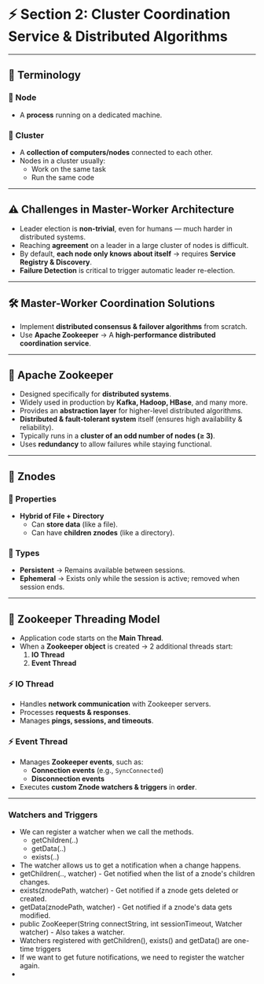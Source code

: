 # ⚡ Section 2: Cluster Coordination Service & Distributed Algorithms

---

## 📖 Terminology

### 🔹 Node
- A **process** running on a dedicated machine.

### 🔹 Cluster
- A **collection of computers/nodes** connected to each other.  
- Nodes in a cluster usually:  
  - Work on the same task  
  - Run the same code  

---

## ⚠️ Challenges in Master-Worker Architecture

- Leader election is **non-trivial**, even for humans — much harder in distributed systems.  
- Reaching **agreement** on a leader in a large cluster of nodes is difficult.  
- By default, **each node only knows about itself** → requires **Service Registry & Discovery**.  
- **Failure Detection** is critical to trigger automatic leader re-election.  

---

## 🛠️ Master-Worker Coordination Solutions

- Implement **distributed consensus & failover algorithms** from scratch.  
- Use **Apache Zookeeper** → A **high-performance distributed coordination service**.  

---

## 🐘 Apache Zookeeper

- Designed specifically for **distributed systems**.  
- Widely used in production by **Kafka, Hadoop, HBase**, and many more.  
- Provides an **abstraction layer** for higher-level distributed algorithms.  
- **Distributed & fault-tolerant system** itself (ensures high availability & reliability).  
- Typically runs in a **cluster of an odd number of nodes (≥ 3)**.  
- Uses **redundancy** to allow failures while staying functional.  

---

## 📂 Znodes

### 🔹 Properties
- **Hybrid of File + Directory**  
  - Can **store data** (like a file).  
  - Can have **children znodes** (like a directory).  

### 🔹 Types
- **Persistent** → Remains available between sessions.  
- **Ephemeral** → Exists only while the session is active; removed when session ends.  

---

## 🔄 Zookeeper Threading Model

- Application code starts on the **Main Thread**.  
- When a **Zookeeper object** is created → 2 additional threads start:  
  1. **IO Thread**  
  2. **Event Thread**  

### ⚡ IO Thread
- Handles **network communication** with Zookeeper servers.  
- Processes **requests & responses**.  
- Manages **pings, sessions, and timeouts**.  

### ⚡ Event Thread
- Manages **Zookeeper events**, such as:  
  - **Connection events** (e.g., `SyncConnected`)  
  - **Disconnection events**  
- Executes **custom Znode watchers & triggers** in **order**.  

---

### Watchers and Triggers
- We can register a watcher when we call the methods.
  - getChildren(..)
  - getData(..)
  - exists(..)
- The watcher allows us to get a notification when a change happens.
- getChildren(.., watcher) - Get notified when the list of a znode's children changes.
- exists(znodePath, watcher) - Get notified if a znode gets deleted or created.
- getData(znodePath, watcher) - Get notified if a znode's data gets modified.
- public ZooKeeper(String connectString, int sessionTimeout, Watcher watcher) - Also takes a watcher.
- Watchers registered with getChildren(), exists() and getData() are one-time triggers
- If we want to get future notifications, we need to register the watcher again.
- 